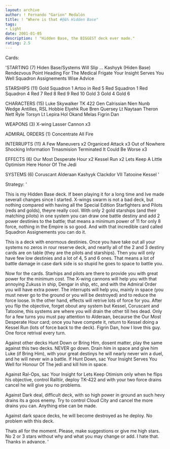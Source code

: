 ```yaml
---
layout: archive
author: ! Fernando "Garion" Medalón
title: ! "Where is that #@&% Hidden Base"
tags:
- Light
date: 2001-01-05
description: ! "Hidden Base, the BIGGEST deck ever made."
rating: 2.5
---
```

Cards: 

'STARTING (7)
Hiden Base/Systems Will Slip ...
Kashyyk (Hiden Base)
Rendezvous Point
Heading For The Medical Frigate
Your Insight Serves You Well
Squadron Assignements
Wise Advice

STARSHIPS (11)
Gold Squadron 1
Artoo in Red 5
Red Squadron 1
Red Squadron 4
Red 7
Red 8
Red 9
Red 10
Gold 3
Gold 4
Gold 6

CHARACTERS (15)
Luke Skywalker
TK 422
Gen Calrissian
Nien Nunb
Wedge Antilles, RSL
Hobbie
Elyehk Rue
Bren Quersey
Lt Naytaan
Theron Nett
Ryle Torsyn
Lt Lepira
Hol Okand
Melas
Figrin Dan

WEAPONS (3)
X-wing Lasser Cannon x3

ADMIRAL ORDERS (1)
Concentrate All Fire

INTERRUPTS (11)
A Few Maneuvers x2
Organiced Attack x3
Out of Nowhere
Shocking Information
Trnasmision Terminated
It Could Be Worse x3

EFFECTS (6)
Our Most Desperate Hour x2
Kessel Run x2
Lets Keep A Little Optimism Here
Honor Of The Jedi

SYSTEMS (6)
Coruscant
Alderaan
Kashyyk
Clackdor VII
Tatooine
Kessel '

Strategy: '

This is my Hidden Base deck. If been playing it for a long time and Ive made severall changes since I started. X-wings swarm is not a bad deck, but nothing compared with having all the Special Edition Starfighters and Pilots (reds and golds), theyre really cool. With only 2 gold starships (and their matching pilots) in one system you can draw one battle destiny and add 2 power destinies to the battle; that means a minimum power of 11 for only 8 force, nothing in the Empire is so good. And with that incredible card called Squadron Assignements you can do it.

This is a deck with enormous destinies. Once you have take out all your systems no zeros in rour reserve deck, and nearlly all of the 2 and 3 destiny cards are on table (they are the pilots and starships). Then you will only have few low destinies and a lot of 4, 5 and 6 ones. That means a lot of battle damage in case dark side is so stupid he goes to space to battle you.

Now for the cards.
Starhips and pilots are there to provide you with great power for the minimum cost.
The X-wing cannons will help you with that annoying Zukuss in ship, Dengar in ship, etc, and with the Admiral Order you will have extra power.
The interrupts will help you, mainly in space (you must never go to the ground or you will be destroyed) and to reduce the force loose.
In the other hand, effects will retrive lots of force for you.
After you flip the objective, forget obout any system but Kessel, Coruscant and Tatooine, this systems are where you will drain the other till hes dead. Only for a few turns you must pay attention to Alderaan, becaurse the Our Most Desperate Hour card; once you have compete it, return to Kessel doing a Kessel Run (lots of force back to the deck).
Figrin Dan, how I love this guy. One force retrival every turn.

Against other decks
Hunt Down or Bring Him, dosent matter, play the same against this two decks. NEVER go down. Drain him in space and give him Luke (if Bring Him), with your great destinys he will nearly never win a duel, and he will never win a battle. If Hunt Down, sac Your Insight Serves You Well for Honour Of The jedi and kill him in space.

Against Ral-Ops, sac Your Insight for Lets Keep Otimism only when he flips his objective, control Ralltiir, deploy TK-422 and with your two force drains cancel he will give you no problems.

Against Dark deal, difficult deck, with so high power in ground an such hevy drains its a goos enemy. Try to control Cloud City and cancel the more drains you can. Anything else can be made.

Against dark space decks, he will become destroyed as he deploy. No problem with this deck.

Thats all for the moment. Please, make suggestions or give me high stars. No 2 or 3 stars without why and what you may change or add. I hate that. Thanks in advance.
'